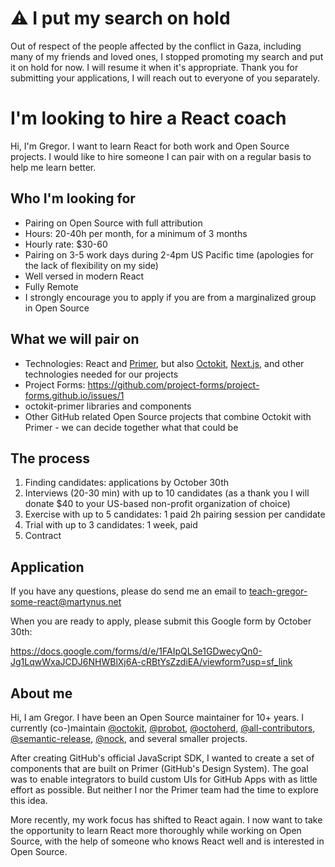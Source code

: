 # ⚠️ I put my search on hold

Out of respect of the people affected by the conflict in Gaza, including many of my friends and loved ones, I stopped promoting my search and put it on hold for now. I will resume it when it's appropriate. Thank you for submitting your applications, I will reach out to everyone of you separately.

# I'm looking to hire a React coach

Hi, I'm Gregor. I want to learn React for both work and Open Source projects. I would like to hire someone I can pair with on a regular basis to help me learn better.

## Who I'm looking for

- Pairing on Open Source with full attribution
- Hours: 20-40h per month, for a minimum of 3 months
- Hourly rate: $30-60
- Pairing on 3-5 work days during 2-4pm US Pacific time (apologies for the lack of flexibility on my side)
- Well versed in modern React
- Fully Remote
- I strongly encourage you to apply if you are from a marginalized group in Open Source

## What we will pair on

- Technologies: React and [Primer](https://primer.style/react/), but also [Octokit](https://github.com/octokit/octokit.js), [Next.js](https://nextjs.org/), and other technologies needed for our projects
- Project Forms: https://github.com/project-forms/project-forms.github.io/issues/1
- octokit-primer libraries and components
- Other GitHub related Open Source projects that combine Octokit with Primer - we can decide together what that could be

## The process

1.  Finding candidates: applications by October 30th
2.  Interviews (20-30 min) with up to 10 candidates (as a thank you I will donate $40 to your US-based non-profit organization of choice)
3.  Exercise with up to 5 candidates: 1 paid 2h pairing session per candidate
4.  Trial with up to 3 candidates: 1 week, paid
5.  Contract

## Application

If you have any questions, please do send me an email to teach-gregor-some-react@martynus.net

When you are ready to apply, please submit this Google form by October 30th:

https://docs.google.com/forms/d/e/1FAIpQLSe1GDwecyQn0-Jg1LqwWxaJCDJ6NHWBlXj6A-cRBtYsZzdiEA/viewform?usp=sf_link

## About me

Hi, I am Gregor. I have been an Open Source maintainer for 10+ years. I currently (co-)maintain [@octokit](https://github.com/octokit), [@probot](https://github.com/probot), [@octoherd](https://github.com/octoherd), [@all-contributors](https://github.com/all-contributors), [@semantic-release](https://github.com/semantic-release), [@nock](https://github.com/nock), and several smaller projects.

After creating GitHub's official JavaScript SDK, I wanted to create a set of components that are built on Primer (GitHub's Design System). The goal was to enable integrators to build custom UIs for GitHub Apps with as little effort as possible. But neither I nor the Primer team had the time to explore this idea.

More recently, my work focus has shifted to React again. I now want to take the opportunity to learn React more thoroughly while working on Open Source, with the help of someone who knows React well and is interested in Open Source.
